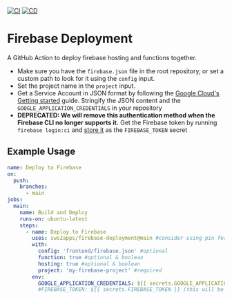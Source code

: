 [![CI](https://github.com/sws2apps/firebase-deployment/actions/workflows/ci.yml/badge.svg)](https://github.com/sws2apps/firebase-deployment/actions/workflows/ci.yml)
[![CD](https://github.com/sws2apps/firebase-deployment/actions/workflows/publish.yml/badge.svg)](https://github.com/sws2apps/firebase-deployment/actions/workflows/publish.yml)

# Firebase Deployment

A GitHub Action to deploy firebase hosting and functions together.

- Make sure you have the `firebase.json` file in the root repository, or set a custom path to look for it using the `config` input.
- Set the project name in the `project` input.
- Get a Service Account in JSON format by following the [Google Cloud's Getting started](https://cloud.google.com/docs/authentication/getting-started) guide. Stringify the JSON content and the `GOOGLE_APPLICATION_CREDENTIALS` in your repository
- **DEPRECATED: We will remove this authentication method when the Firebase CLI no longer supports it.** Get the Firebase token by running `firebase login:ci` and [store it](https://help.github.com/en/articles/virtual-environments-for-github-actions#creating-and-using-secrets-encrypted-variables) as the `FIREBASE_TOKEN` secret

## Example Usage

```yaml
name: Deploy to Firebase
on:
  push:
    branches:
      - main
jobs:
  main:
    name: Build and Deploy
    runs-on: ubuntu-latest
    steps:
      - name: Deploy to Firebase
        uses: sws2apps/firebase-deployment@main #consider using pin for dependabot auto update
        with:
          config: 'frontend/firebase.json' #optional
          function: true #optional & boolean
          hosting: true #optional & boolean
          project: 'my-firebase-project' #required
        env:
          GOOGLE_APPLICATION_CREDENTIALS: ${{ secrets.GOOGLE_APPLICATION_CREDENTIALS }}
          #FIREBASE_TOKEN: ${{ secrets.FIREBASE_TOKEN }} (this will be removed)
```
